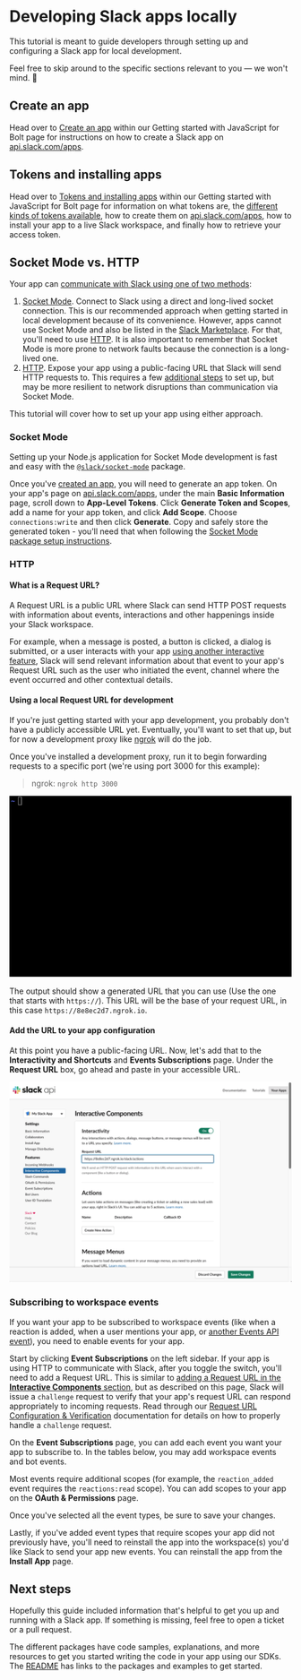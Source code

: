 # Developing Slack apps locally

This tutorial is meant to guide developers through setting up and configuring a Slack app for local development.

Feel free to skip around to the specific sections relevant to you — we won't mind. 🙂

## Create an app
Head over to [Create an app](/bolt-js/getting-started#create-an-app) within our Getting started with JavaScript for Bolt page for instructions on how to create a Slack app on [api.slack.com/apps](https://api.slack.com/apps).

## Tokens and installing apps
Head over to [Tokens and installing apps](/bolt-js/getting-started#tokens-and-installing-apps) within our Getting started with JavaScript for Bolt page for information on what tokens are, the [different kinds of tokens available](/authentication/tokens), how to create them on [api.slack.com/apps](https://api.slack.com/apps), how to install your app to a live Slack workspace, and finally how to retrieve your access token.

## Socket Mode vs. HTTP
Your app can [communicate with Slack using one of two methods](/apis/events-api):

1. [Socket Mode](/apis/events-api/using-socket-mode). Connect to Slack using a direct and long-lived socket connection. This is our recommended approach when getting started in local development because of its convenience. However, apps cannot use Socket Mode and also be listed in the [Slack Marketplace](/slack-marketplace/distributing-your-app-in-the-slack-marketplace). For that, you'll need to use [HTTP](#http). It is also important to remember that Socket Mode is more prone to network faults because the connection is a long-lived one.
2. [HTTP](/apis/events-api/using-http-request-urls). Expose your app using a public-facing URL that Slack will send HTTP requests to. This requires a few [additional steps](/bolt-js/tutorial/getting-started-http#setting-up-events-with-http) to set up, but may be more resilient to network disruptions than communication via Socket Mode.

This tutorial will cover how to set up your app using either approach.

### Socket Mode

Setting up your Node.js application for Socket Mode development is fast and easy with the [`@slack/socket-mode`](/node-slack-sdk/socket-mode) package.

Once you've [created an app](#create-an-app), you will need to generate an app token. On your app's page on [api.slack.com/apps](https://api.slack.com/apps), under the main **Basic Information** page, scroll down to **App-Level Tokens**. Click **Generate Token and Scopes**, add a name for your app token, and click **Add Scope**. Choose `connections:write` and then click **Generate**. Copy and safely store the generated token - you'll need that when following the [Socket Mode package setup instructions](../socket-mode).

### HTTP

#### What is a Request URL?
A Request URL is a public URL where Slack can send HTTP POST requests with information about events, interactions and other happenings inside your Slack workspace.

For example, when a message is posted, a button is clicked, a dialog is submitted, or a user interacts with your app [using another interactive feature](/interactivity), Slack will send relevant information about that event to your app's Request URL such as the user who initiated the event, channel where the event occurred and other contextual details.

#### Using a local Request URL for development
If you're just getting started with your app development, you probably don't have a publicly accessible URL yet. Eventually, you'll want to set that up, but for now a development proxy like [ngrok](https://ngrok.com/) will do the job.

Once you've installed a development proxy, run it to begin forwarding requests to a specific port (we're using port 3000 for this example):

> ngrok: `ngrok http 3000`

![Running ngrok](ngrok.gif "Running ngrok")

The output should show a generated URL that you can use (Use the one that starts with `https://`). This URL will be the base of your request URL, in this case `https://8e8ec2d7.ngrok.io`.

#### Add the URL to your app configuration
At this point you have a public-facing URL. Now, let's add that to the **Interactivity and Shortcuts** and **Events Subscriptions** page. Under the **Request URL** box, go ahead and paste in your accessible URL.

![Configuring a Request URL](request-url-config.png "Configuring a Request URL")

### Subscribing to workspace events
If you want your app to be subscribed to workspace events (like when a reaction is added, when a user mentions your app, or [another Events API event](/reference/events)), you need to enable events for your app.

Start by clicking **Event Subscriptions** on the left sidebar. If your app is using HTTP to communicate with Slack, after you toggle the switch, you'll need to add a Request URL. This is similar to [adding a Request URL in the **Interactive Components** section](#what-is-a-request-url), but as described on this page, Slack will issue a `challenge` request to verify that your app's request URL can respond appropriately to incoming requests. Read through our [Request URL Configuration & Verification](/apis/events-api#subscribing) documentation for details on how to properly handle a `challenge` request.

On the **Event Subscriptions** page, you can add each event you want your app to subscribe to. In the tables below, you may add workspace events and bot events.

Most events require additional scopes (for example, the `reaction_added` event requires the `reactions:read` scope). You can add scopes to your app on the **OAuth & Permissions** page.

Once you've selected all the event types, be sure to save your changes.

Lastly, if you've added event types that require scopes your app did not previously have, you'll need to reinstall the app into the workspace(s) you'd like Slack to send your app new events. You can reinstall the app from the **Install App** page.

## Next steps
Hopefully this guide included information that's helpful to get you up and running with a Slack app. If something is missing, feel free to open a ticket or a pull request.

The different packages have code samples, explanations, and more resources to get you started writing the code in your app using our SDKs. The [README](https://github.com/slackapi/node-slack-sdk) has links to the packages and examples to get started.
